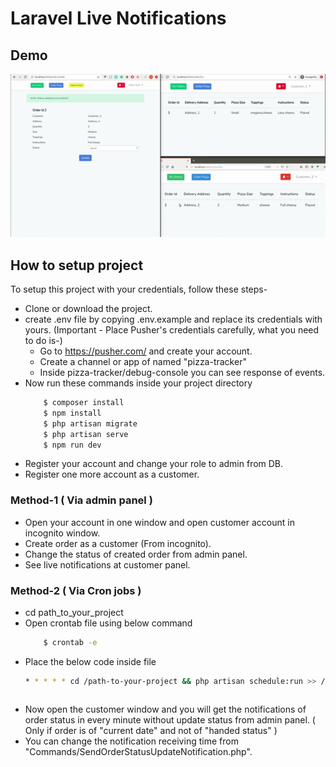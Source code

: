 # Laravel Live Notifications

## Demo
![Demo](demo/demo.gif)
## How to setup project
To setup this project with your credentials, follow these steps-
  - Clone or download the project.
  - create .env file by copying .env.example and replace its credentials with yours.
    (Important - Place  Pusher's credentials carefully, what you need to do is-)
    - Go to https://pusher.com/ and create your account.
    - Create a channel or app of named "pizza-tracker"
    - Inside pizza-tracker/debug-console you can see response of events.
 - Now run these commands inside your project directory
    ```sh
        $ composer install
        $ npm install
        $ php artisan migrate
        $ php artisan serve
        $ npm run dev
    ```
  - Register your account and change your role to admin from DB.
  - Register one more account as a customer.
  ### Method-1 ( Via admin panel )
  - Open your account in one window and open customer account in incognito window.
  - Create order as a customer (From incognito).
  - Change the status of created order from admin panel.
  - See live notifications at customer panel.
  ### Method-2 ( Via Cron jobs )
  - cd path_to_your_project
  - Open crontab file using below command
    ```sh
        $ crontab -e
    ```
  - Place the below code inside file
      ```sh
      * * * * * cd /path-to-your-project && php artisan schedule:run >> /dev/null 2>&1
      ```
      ```
  - Now open the customer window and you will get the notifications of order status in every minute without update status from admin panel. ( Only if order is of "current date" and not of "handed status" )
  - You can change the notification receiving time from "Commands/SendOrderStatusUpdateNotification.php".

